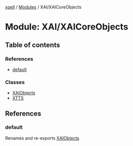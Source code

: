 [xpell](../README.md) / [Modules](../modules.md) / XAI/XAICoreObjects

# Module: XAI/XAICoreObjects

## Table of contents

### References

- [default](XAI_XAICoreObjects.md#default)

### Classes

- [XAIObjects](../classes/XAI_XAICoreObjects.XAIObjects.md)
- [XTTS](../classes/XAI_XAICoreObjects.XTTS.md)

## References

### default

Renames and re-exports [XAIObjects](../classes/XAI_XAICoreObjects.XAIObjects.md)
